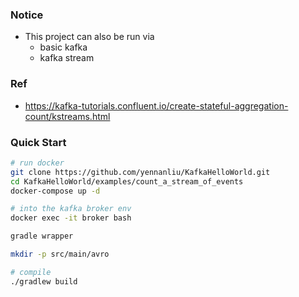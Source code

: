 ### Notice
- This project can also be run via
	- basic kafka
	- kafka stream

### Ref
- https://kafka-tutorials.confluent.io/create-stateful-aggregation-count/kstreams.html

### Quick Start
```bash
# run docker
git clone https://github.com/yennanliu/KafkaHelloWorld.git
cd KafkaHelloWorld/examples/count_a_stream_of_events
docker-compose up -d

# into the kafka broker env
docker exec -it broker bash 

gradle wrapper

mkdir -p src/main/avro

# compile 
./gradlew build
```